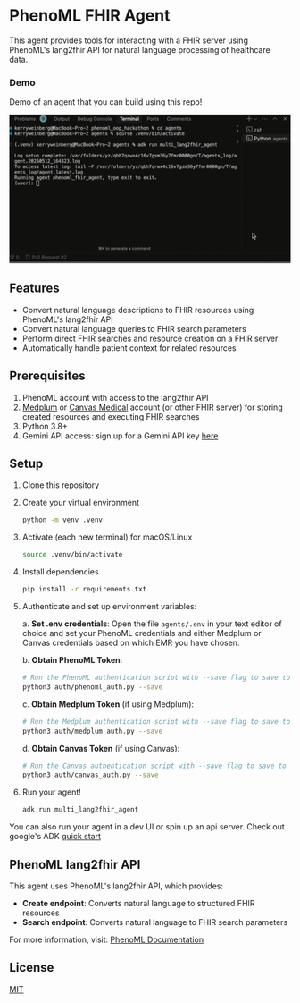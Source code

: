 # PhenoML FHIR Agent

This agent provides tools for interacting with a FHIR server using PhenoML's lang2fhir API for natural language processing of healthcare data.

### Demo

Demo of an agent that you can build using this repo!

![PhenoML FHIR Agent Demo](202505131555.gif)

## Features

- Convert natural language descriptions to FHIR resources using PhenoML's lang2fhir API
- Convert natural language queries to FHIR search parameters
- Perform direct FHIR searches and resource creation on a FHIR server
- Automatically handle patient context for related resources

## Prerequisites

1. PhenoML account with access to the lang2fhir API
2. [Medplum](https://medplum.com) or [Canvas Medical](https://www.canvasmedical.com/emrs/developer-sandbox) account (or other FHIR server) for storing created resources and executing FHIR searches
3. Python 3.8+
4. Gemini API access: sign up for a Gemini API key [here](https://ai.google.dev/gemini-api/docs/api-key) 

## Setup

1. Clone this repository

2. Create your virtual environment
   ```bash
   python -m venv .venv
   ```

3. Activate (each new terminal) for macOS/Linux

   ```bash
   source .venv/bin/activate
   ```

4. Install dependencies
   ```bash
   pip install -r requirements.txt
   ```

5. Authenticate and set up environment variables:

   a. **Set .env credentials**:
   Open the file `agents/.env` in your text editor of choice and set your
PhenoML credentials and either Medplum or Canvas credentials based on which
EMR you have chosen.

   b. **Obtain PhenoML Token**:
   ```bash
   # Run the PhenoML authentication script with --save flag to save to .env automatically. Assumes your credentials are in your .env already 
   python3 auth/phenoml_auth.py --save
   ```

   c. **Obtain Medplum Token** (if using Medplum):
   ```bash
   # Run the Medplum authentication script with --save flag to save to .env automatically. Assumes your credentials are in your .env already
   python3 auth/medplum_auth.py --save

   ```

   d. **Obtain Canvas Token** (if using Canvas):
   ```bash
   # Run the Canvas authentication script with --save flag to save to .env automatically. Assumes your credentials are in your .env already
   python3 auth/canvas_auth.py --save

   ```

6. Run your agent! 
   ```bash
   adk run multi_lang2fhir_agent
   ```
You can also run your agent in a dev UI or spin up an api server. Check out google's ADK [quick start](https://google.github.io/adk-docs/get-started/quickstart/#run-your-agent)

## PhenoML lang2fhir API

This agent uses PhenoML's lang2fhir API, which provides:

- **Create endpoint**: Converts natural language to structured FHIR resources
- **Search endpoint**: Converts natural language to FHIR search parameters

For more information, visit: [PhenoML Documentation](https://developer.pheno.ml)

## License

[MIT](LICENSE) 
